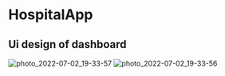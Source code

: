 # HospitalApp
## Ui design of dashboard


![photo_2022-07-02_19-33-57](https://user-images.githubusercontent.com/103944046/177008864-885f0c17-5281-40ec-ab2d-ca54557934e3.jpg)
![photo_2022-07-02_19-33-56](https://user-images.githubusercontent.com/103944046/177008867-d3b3c312-5a35-4cd3-a45b-ca04e97c5959.jpg)
